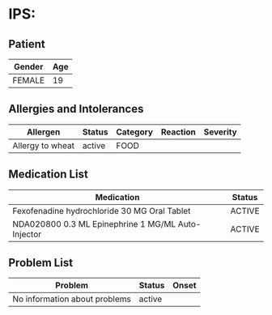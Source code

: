 # IPS:

## Patient

|Gender|Age|
|---|---|
|FEMALE|19|

## Allergies and Intolerances

|Allergen|Status|Category|Reaction|Severity|
|---|---|---|---|---|
|Allergy to wheat|active|FOOD|||

## Medication List

|Medication|Status|
|---|---|
|Fexofenadine hydrochloride 30 MG Oral Tablet|ACTIVE|
|NDA020800 0.3 ML Epinephrine 1 MG/ML Auto-Injector|ACTIVE|

## Problem List

|Problem|Status|Onset|
|---|---|---|
|No information about problems|active||
